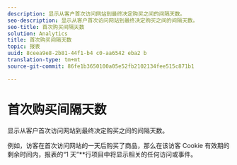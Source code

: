 ```yaml
---
description: 显示从客户首次访问网站到最终决定购买之间的间隔天数。
seo-description: 显示从客户首次访问网站到最终决定购买之间的间隔天数。
seo-title: 首次购买间隔天数
solution: Analytics
title: 首次购买间隔天数
topic: 报表
uuid: 8ceea9e8-2b81-44f1-b4 c0-aa6542 eba2 b
translation-type: tm+mt
source-git-commit: 86fe1b3650100a05e52fb2102134fee515c871b1

---
```



# 首次购买间隔天数

显示从客户首次访问网站到最终决定购买之间的间隔天数。

例如，访客在首次访问网站的一天后购买了商品，那么在该访客 Cookie 有效期的剩余时间内，报表的“1 天”**&#x200B;行项目中将显示相关的任何访问或事件。
